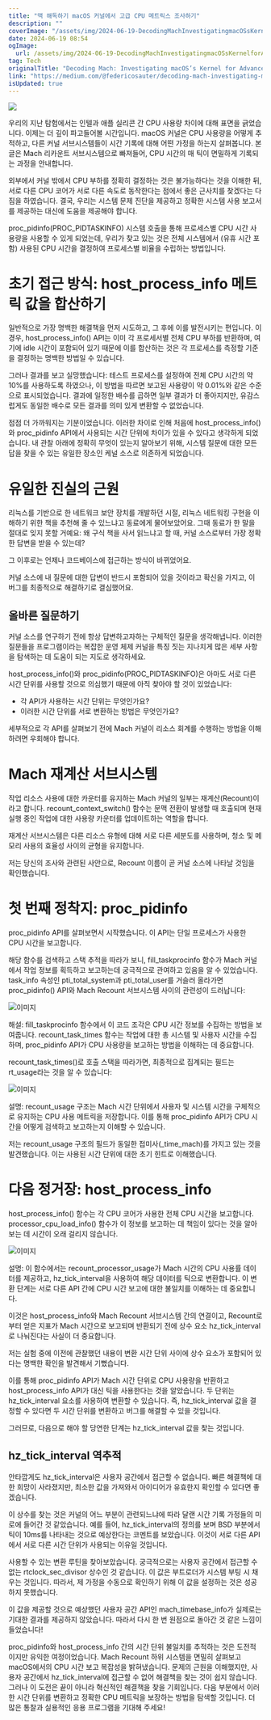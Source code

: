 ```yaml
---
title: "맥 해독하기 macOS 커널에서 고급 CPU 메트릭스 조사하기"
description: ""
coverImage: "/assets/img/2024-06-19-DecodingMachInvestigatingmacOSsKernelforAdvancedCPUMetrics_0.png"
date: 2024-06-19 08:54
ogImage: 
  url: /assets/img/2024-06-19-DecodingMachInvestigatingmacOSsKernelforAdvancedCPUMetrics_0.png
tag: Tech
originalTitle: "Decoding Mach: Investigating macOS’s Kernel for Advanced CPU Metrics"
link: "https://medium.com/@federicosauter/decoding-mach-investigating-macoss-kernel-for-advanced-cpu-metrics-6627bf5429a4"
isUpdated: true
---
```






<img src="/assets/img/2024-06-19-DecodingMachInvestigatingmacOSsKernelforAdvancedCPUMetrics_0.png" />

우리의 지난 탐험에서는 인텔과 애플 실리콘 간 CPU 사용량 차이에 대해 표면을 긁었습니다. 이제는 더 깊이 파고들어볼 시간입니다. macOS 커널은 CPU 사용량을 어떻게 추적하고, 다른 커널 서브시스템들이 시간 기록에 대해 어떤 가정을 하는지 살펴봅니다. 본 글은 Mach 리카운트 서브시스템으로 빠져들어, CPU 시간의 매 틱이 면밀하게 기록되는 과정을 안내합니다.

외부에서 커널 밖에서 CPU 부하를 정확히 결정하는 것은 불가능하다는 것을 이해한 뒤, 서로 다른 CPU 코어가 서로 다른 속도로 동작한다는 점에서 좋은 근사치를 찾겠다는 다짐을 하였습니다. 결국, 우리는 시스템 문제 진단을 제공하고 정확한 시스템 사용 보고서를 제공하는 대신에 도움을 제공해야 합니다.

proc_pidinfo(PROC_PIDTASKINFO) 시스템 호출을 통해 프로세스별 CPU 시간 사용량을 사용할 수 있게 되었는데, 우리가 찾고 있는 것은 전체 시스템에서 (유휴 시간 포함) 사용된 CPU 시간을 결정하여 프로세스별 비율을 수립하는 방법입니다.

<div class="content-ad"></div>

# 초기 접근 방식: host_process_info 메트릭 값을 합산하기

일반적으로 가장 명백한 해결책을 먼저 시도하고, 그 후에 이를 발전시키는 편입니다. 이 경우, host_process_info() API는 이미 각 프로세서별 전체 CPU 부하를 반환하며, 여기에 idle 시간이 포함되어 있기 때문에 이를 합산하는 것은 각 프로세스를 측정할 기준을 결정하는 명백한 방법일 수 있습니다.

그러나 결과를 보고 실망했습니다: 테스트 프로세스를 설정하여 전체 CPU 시간의 약 10%를 사용하도록 하였으나, 이 방법을 따르면 보고된 사용량이 약 0.01%와 같은 수준으로 표시되었습니다. 결과에 일정한 배수를 곱하면 일부 결과가 더 좋아지지만, 유감스럽게도 동일한 배수로 모든 결과를 의미 있게 변환할 수 없었습니다.

점점 더 가까워지는 기분이었습니다. 이러한 차이로 인해 처음에 host_process_info()와 proc_pidinfo API에서 사용되는 시간 단위에 차이가 있을 수 있다고 생각하게 되었습니다. 내 관찰 아래에 정확히 무엇이 있는지 알아보기 위해, 시스템 질문에 대한 모든 답을 찾을 수 있는 유일한 장소인 케널 소스로 의존하게 되었습니다.

<div class="content-ad"></div>

# 유일한 진실의 근원

리눅스를 기반으로 한 네트워크 보안 장치를 개발하던 시절, 리눅스 네트워킹 구현을 이해하기 위한 책을 추천해 줄 수 있느냐고 동료에게 물어보았어요. 그때 동료가 한 말을 절대로 잊지 못할 거예요: 왜 구식 책을 사서 읽느냐고 할 때, 커널 소스로부터 가장 정확한 답변을 받을 수 있는데?

그 이후로는 언제나 코드베이스에 접근하는 방식이 바뀌었어요.

커널 소스에 내 질문에 대한 답변이 반드시 포함되어 있을 것이라고 확신을 가지고, 이 버그를 최종적으로 해결하기로 결심했어요.

<div class="content-ad"></div>

## 올바른 질문하기

커널 소스를 연구하기 전에 항상 답변하고자하는 구체적인 질문을 생각해냅니다. 이러한 질문들을 프로그램이라는 복잡한 운영 체제 커널을 특징 짓는 지나치게 많은 세부 사항을 탐색하는 데 도움이 되는 지도로 생각하세요.

host_process_info()와 proc_pidinfo(PROC_PIDTASKINFO)은 아마도 서로 다른 시간 단위를 사용할 것으로 의심했기 때문에 아직 찾아야 할 것이 있었습니다:

- 각 API가 사용하는 시간 단위는 무엇인가요?
- 이러한 시간 단위를 서로 변환하는 방법은 무엇인가요?

<div class="content-ad"></div>

세부적으로 각 API를 살펴보기 전에 Mach 커널이 리소스 회계를 수행하는 방법을 이해하려면 우회해야 합니다.

# Mach 재계산 서브시스템

작업 리소스 사용에 대한 카운터를 유지하는 Mach 커널의 일부는 재계산(Recount)이라고 합니다. recount_context_switch() 함수는 문맥 전환이 발생할 때 호출되며 현재 실행 중인 작업에 대한 사용량 카운터를 업데이트하는 역할을 합니다.

재계산 서브시스템은 다른 리소스 유형에 대해 서로 다른 세분도를 사용하며, 청소 및 메모리 사용의 효율성 사이의 균형을 유지합니다.

<div class="content-ad"></div>

저는 당신의 조사와 관련된 사안으로, Recount 이름이 곧 커널 소스에 나타날 것임을 확인했습니다.

# 첫 번째 정착지: proc_pidinfo

proc_pidinfo API를 살펴보면서 시작했습니다. 이 API는 단일 프로세스가 사용한 CPU 시간을 보고합니다.

해당 함수를 검색하고 스택 추적을 따라가 보니, fill_taskprocinfo 함수가 Mach 커널에서 작업 정보를 획득하고 보고하는데 궁극적으로 관여하고 있음을 알 수 있었습니다. task_info 속성인 pti_total_system과 pti_total_user를 거슬러 올라가면 proc_pidinfo() API와 Mach Recount 서브시스템 사이의 관련성이 드러납니다:

<div class="content-ad"></div>


![이미지](/assets/img/2024-06-19-DecodingMachInvestigatingmacOSsKernelforAdvancedCPUMetrics_1.png)

해설: fill_taskprocinfo 함수에서 이 코드 조각은 CPU 시간 정보를 수집하는 방법을 보여줍니다. recount_task_times 함수는 작업에 대한 총 시스템 및 사용자 시간을 수집하며, proc_pidinfo API가 CPU 사용량을 보고하는 방법을 이해하는 데 중요합니다.

recount_task_times()로 호출 스택을 따라가면, 최종적으로 집계되는 필드는 rt_usage라는 것을 알 수 있습니다:

![이미지](/assets/img/2024-06-19-DecodingMachInvestigatingmacOSsKernelforAdvancedCPUMetrics_2.png)


<div class="content-ad"></div>

설명: recount_usage 구조는 Mach 시간 단위에서 사용자 및 시스템 시간을 구체적으로 유지하는 CPU 사용 메트릭을 저장합니다. 이를 통해 proc_pidinfo API가 CPU 시간을 어떻게 검색하고 보고하는지 이해할 수 있습니다.

저는 recount_usage 구조의 필드가 동일한 접미사(_time_mach)를 가지고 있는 것을 발견했습니다. 이는 사용된 시간 단위에 대한 초기 힌트로 이해했습니다.

# 다음 정거장: host_process_info

host_process_info() 함수는 각 CPU 코어가 사용한 전체 CPU 시간을 보고합니다. processor_cpu_load_info() 함수가 이 정보를 보고하는 데 책임이 있다는 것을 알아보는 데 시간이 오래 걸리지 않습니다.

<div class="content-ad"></div>



![이미지](/assets/img/2024-06-19-DecodingMachInvestigatingmacOSsKernelforAdvancedCPUMetrics_3.png)

설명: 이 함수에서는 recount_processor_usage가 Mach 시간의 CPU 사용률 데이터를 제공하고, hz_tick_interval을 사용하여 해당 데이터를 틱으로 변환합니다. 이 변환 단계는 서로 다른 API 간에 CPU 시간 보고에 대한 불일치를 이해하는 데 중요합니다.

이것은 host_process_info와 Mach Recount 서브시스템 간의 연결이고, Recount로부터 얻은 지표가 Mach 시간으로 보고되며 반환되기 전에 상수 요소 hz_tick_interval로 나눠진다는 사실이 더 중요합니다.

저는 실험 중에 이전에 관찰했던 내용이 변환 시간 단위 사이에 상수 요소가 포함되어 있다는 명백한 확인을 발견해서 기뻤습니다.


<div class="content-ad"></div>

이를 통해 proc_pidinfo API가 Mach 시간 단위로 CPU 사용량을 반환하고 host_process_info API가 대신 틱을 사용한다는 것을 알았습니다. 두 단위는 hz_tick_interval 요소를 사용하여 변환할 수 있습니다. 즉, hz_tick_interval 값을 결정할 수 있다면 두 시간 단위를 변환하고 버그를 해결할 수 있을 것입니다.

그러므로, 다음으로 해야 할 당연한 단계는 hz_tick_interval 값을 찾는 것입니다.

## hz_tick_interval 역추적

안타깝게도 hz_tick_interval은 사용자 공간에서 접근할 수 없습니다. 빠른 해결책에 대한 희망이 사라졌지만, 최소한 값을 가져와서 아이디어가 유효한지 확인할 수 있다면 좋겠습니다.

<div class="content-ad"></div>

이 상수를 찾는 것은 커널의 어느 부분이 관련되느냐에 따라 달랜 시간 기록 가정들의 미로에 들어간 것 같았습니다. 예를 들어, hz_tick_interval의 정의를 보며 BSD 부분에서 틱이 10ms를 나타내는 것으로 예상한다는 코멘트를 보았습니다. 이것이 서로 다른 API에서 서로 다른 시간 단위가 사용되는 이유일 것입니다.

사용할 수 있는 변환 루틴을 찾아보았습니다. 궁극적으로는 사용자 공간에서 접근할 수 없는 rtclock_sec_divisor 상수인 것 같습니다. 이 값은 부트로더가 시스템 부팅 시 채우는 것입니다. 따라서, 제 가정을 수동으로 확인하기 위해 이 값을 설정하는 것은 성공하지 못했습니다.

이 값을 제공할 것으로 예상했던 사용자 공간 API인 mach_timebase_info가 실제로는 기대한 결과를 제공하지 않았습니다. 따라서 다시 한 번 원점으로 돌아간 것 같은 느낌이 들었습니다!

proc_pidinfo와 host_process_info 간의 시간 단위 불일치를 추적하는 것은 도전적이지만 유익한 여정이었습니다. Mach Recount 하위 시스템을 면밀히 살펴보고 macOS에서의 CPU 시간 보고 복잡성을 밝혀냈습니다. 문제의 근원을 이해했지만, 사용자 공간에서 hz_tick_interval에 접근할 수 없어 해결책을 찾는 것이 쉽지 않습니다. 그러나 이 도전은 끝이 아니라 혁신적인 해결책을 찾을 기회입니다. 다음 부분에서 이러한 시간 단위를 변환하고 정확한 CPU 메트릭을 보장하는 방법을 탐색할 것입니다. 더 많은 통찰과 실용적인 응용 프로그램을 기대해 주세요!